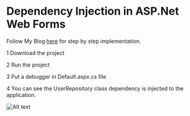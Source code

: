 # Dependency Injection in ASP.Net Web Forms

Follow My Blog [here](https://blogforcodes.com/how-to-integrate-dependency-injection-in-asp-net-web-forms/) for step by step implementation.

1 Download the project

2 Run the project

3 Put a debugger in Default.aspx.cs file

4 You can see the UserRepository class dependency is injected to the application.

![Alt text](https://content.screencast.com/users/RainaDilawari/folders/Jing/media/cad5d40b-9947-4751-a16a-f67d28737509/2017-02-27_1133.png "Dependency Injection")
